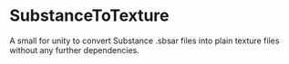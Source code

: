 # SubstanceToTexture
A small for unity to convert Substance .sbsar files into plain texture files without any further dependencies.
